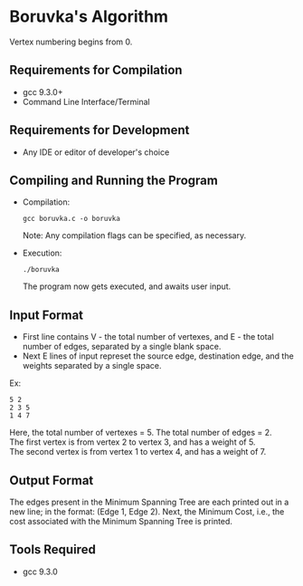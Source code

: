 <!-- Markdown file that is the README.md for implementation of Boruvka's Algorithm -->

# Boruvka's Algorithm

Vertex numbering begins from 0.

## Requirements for Compilation
*	gcc 9.3.0+
*	Command Line Interface/Terminal

## Requirements for Development
*	Any IDE or editor of developer's choice

## Compiling and Running the Program
*	Compilation:
	```
	gcc boruvka.c -o boruvka
	```
	Note: Any compilation flags can be specified, as necessary.

*	Execution:
	```
	./boruvka
	```
	The program now gets executed, and awaits user input.


## Input Format
*	First line contains V - the total number of vertexes, and E - the total number of edges, separated by a single blank space.
*	Next E lines of input represet the source edge, destination edge, and the weights separated by a single space.

Ex:
```
5 2
2 3 5 
1 4 7
```
Here, the total number of vertexes = 5. The total number of edges = 2. <br />
The first vertex is from vertex 2 to vertex 3, and has a weight of 5. <br />
The second vertex is from vertex 1 to vertex 4, and has a weight of 7. <br />

## Output Format
The edges present in the Minimum Spanning Tree are each printed out in a new line;
in the format: (Edge 1, Edge 2).
Next, the Minimum Cost, i.e., the cost associated with the Minimum Spanning Tree is printed.

## Tools Required

*	gcc 9.3.0